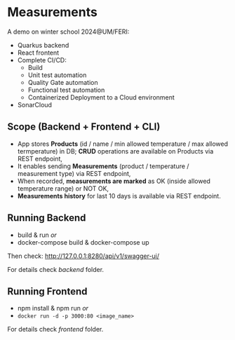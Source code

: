 # Measurements

A demo on winter school 2024@UM/FERI:
- Quarkus backend
- React frontent
- Complete CI/CD:
  - Build
  - Unit test automation
  - Quality Gate automation
  - Functional test automation
  - Containerized Deployment to a Cloud environment
- SonarCloud

## Scope (Backend + Frontend + CLI)
- App stores **Products** (id / name / min allowed temperature / max allowed termperature) in DB;
  **CRUD** operations are available on Products via REST endpoint,
- It enables sending **Measurements** (product / temperature / measurement type) via REST endpoint,
- When recorded, **measurements are marked** as OK (inside allowed temperature range) or NOT OK,
- **Measurements history** for last 10 days is available via REST endpoint.

## Running Backend
- build & run *or*
- docker-compose build & docker-compose up

Then check: http://127.0.0.1:8280/api/v1/swagger-ui/

For details check _backend_ folder.

## Running Frontend
- npm install & npm run *or*
- `docker run -d -p 3000:80 <image_name>`

For details check _frontend_ folder.
